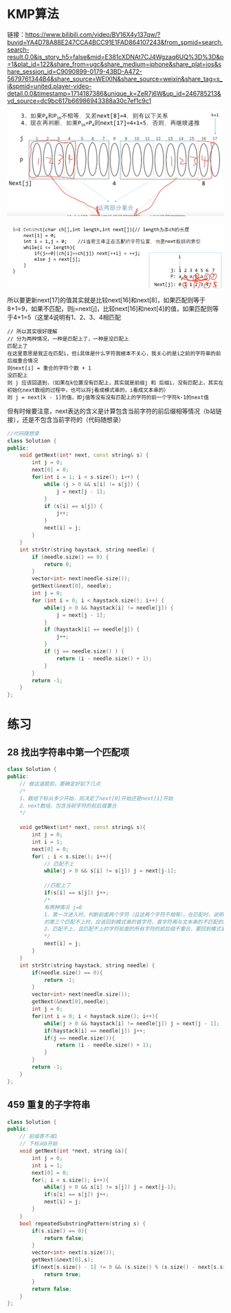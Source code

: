 # KMP算法

链接：https://www.bilibili.com/video/BV16X4y137qw/?buvid=YA4D78A88E247CCA4BCC91E1FAD864107243&from_spmid=search.search-result.0.0&is_story_h5=false&mid=E381cXDNAt7CJ4Wgzaq6UQ%3D%3D&p=1&plat_id=122&share_from=ugc&share_medium=iphone&share_plat=ios&share_session_id=C9090899-0179-43BD-A472-5679761344B4&share_source=WEIXIN&share_source=weixin&share_tag=s_i&spmid=united.player-video-detail.0.0&timestamp=1714187386&unique_k=ZeR7j6W&up_id=246785213&vd_source=dc9bc617b66986943388a30c7ef1c9c1

![image-20240427111137624](day09.assets/image-20240427111137624.png)

![image-20240427111156146](day09.assets/image-20240427111156146.png)

所以要更新next[17]的值其实就是比较next[16]和next[8]，如果匹配则等于8+1=9，如果不匹配，则j=next[j]，比较next[16]和next[4]的值，如果匹配则等于4+1=5（这里4说明有1、2、3、4相匹配

```
// 所以其实很好理解
// 分为两种情况，一种是匹配上了，一种是没匹配上
匹配上了
在这里意思是我正在匹配i，但i具体是什么字符我根本不关心，我关心的是i之前的字符串的前后缀重合情况
则next[i] = 重合的字符个数 + 1
没匹配上
则 j 应该回退到，（如果在k位置没有匹配上，其实就是前缀j 和 后缀i，没有匹配上，其实在初始化next数组的过程中，也可以将j看成模式串的，i看成文本串的）
则 j = next[k - 1]的值，即j值等没有没有匹配上的字符的前一个字符k-1的next值
```

但有时候要注意，next表达的含义是计算包含当前字符的前后缀相等情况（b站链接），还是不包含当前字符的（代码随想录）

```c++
//代码随想录
class Solution {
public:
    void getNext(int* next, const string& s) {
        int j = 0;
        next[0] = 0;
        for(int i = 1; i < s.size(); i++) {
            while (j > 0 && s[i] != s[j]) {
                j = next[j - 1];
            }
            if (s[i] == s[j]) {
                j++;
            }
            next[i] = j;
        }
    }
    int strStr(string haystack, string needle) {
        if (needle.size() == 0) {
            return 0;
        }
        vector<int> next(needle.size());
        getNext(&next[0], needle);
        int j = 0;
        for (int i = 0; i < haystack.size(); i++) {
            while(j > 0 && haystack[i] != needle[j]) {
                j = next[j - 1];
            }
            if (haystack[i] == needle[j]) {
                j++;
            }
            if (j == needle.size() ) {
                return (i - needle.size() + 1);
            }
        }
        return -1;
    }
};
```

# 练习

## 28 找出字符串中第一个匹配项

```c++
class Solution {
public:
    // 做这道题前，要确定好如下几点
    /*
    1、数组下标从多少开始，则决定了next[0]开始还是next[1]开始
    2、next数组，包含当前字符的前后缀重合
    */
    
    void getNext(int* next, const string& s){
        int j = 0;
        int i = 1;
        next[0] = 0;
        for( ; i < s.size(); i++){
            // 匹配不上
            while(j > 0 && s[i] != s[j]) j = next[j-1];

            //匹配上了
            if(s[i] == s[j]) j++;
            /*
            有两种情况 j=0
            1、第一次进入时，判断前面两个字符（且这两个字符不相等），在匹配时，说明当模式串
            的第三个匹配不上时，应该回到模式串的首字符，首字符再与文本串的不匹配的匹配
            2、匹配不上，且匹配不上的字符前面的所有字符的前后缀不重合，要回到模式串首位
            */
            next[i] = j; 
        }
    }
    int strStr(string haystack, string needle) {
        if(needle.size() == 0){
            return -1;
        }
        vector<int> next(needle.size());
        getNext(&next[0],needle);
        int j = 0;
        for(int i = 0; i < haystack.size(); i++){
            while(j > 0 && haystack[i] != needle[j]) j = next[j - 1];
            if(haystack[i] == needle[j]) j++;
            if(j == needle.size()){
                return (i - needle.size() + 1);
            }
        }
        return -1;
    }
};
```

## 459 重复的子字符串

```c++
class Solution {
public:
    // 前缀表不减1
    // 下标从0开始
    void getNext(int *next, string &s){
        int j = 0;
        int i = 1;
        next[0] = 0;
        for(; i < s.size(); i++){
            while(j > 0 && s[i] != s[j]) j = next[j-1];
            if(s[i] == s[j]) j++;
            next[i] = j;
        }
    }
    bool repeatedSubstringPattern(string s) {
        if(s.size() == 0){
            return false;
        }
        vector<int> next(s.size());
        getNext(&next[0],s);
        if(next[s.size() - 1] != 0 && (s.size() % (s.size() - next[s.size() - 1]))==0){
            return true;
        }
        return false;
    }
};
```

